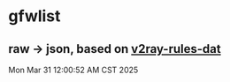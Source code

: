 # gfwlist
## raw -> json, based on [v2ray-rules-dat](https://github.com/Loyalsoldier/v2ray-rules-dat)
Mon Mar 31 12:00:52 AM CST 2025

